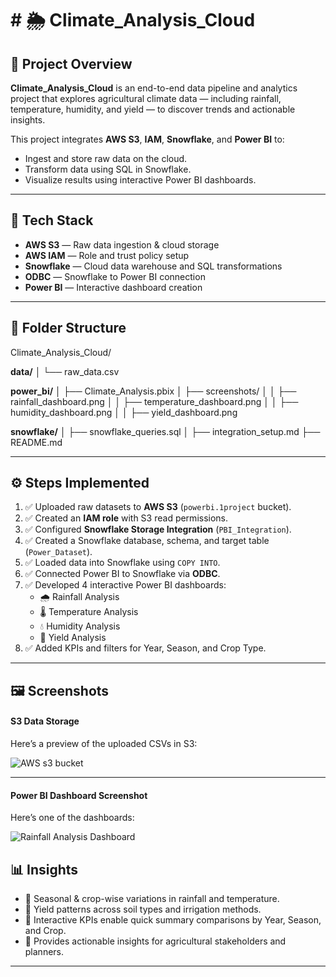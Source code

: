 # # 🌦️ Climate_Analysis_Cloud

## 📜 Project Overview
**Climate_Analysis_Cloud** is an end-to-end data pipeline and analytics project that explores agricultural climate data — including rainfall, temperature, humidity, and yield — to discover trends and actionable insights.

This project integrates **AWS S3**, **IAM**, **Snowflake**, and **Power BI** to:
- Ingest and store raw data on the cloud.
- Transform data using SQL in Snowflake.
- Visualize results using interactive Power BI dashboards.

---

## 🧰 Tech Stack
- **AWS S3** — Raw data ingestion & cloud storage
- **AWS IAM** — Role and trust policy setup
- **Snowflake** — Cloud data warehouse and SQL transformations
- **ODBC** — Snowflake to Power BI connection
- **Power BI** — Interactive dashboard creation

---

## 📂 Folder Structure
Climate_Analysis_Cloud/

 **data/**
│   └── raw_data.csv

 **power_bi/**
│   ├── Climate_Analysis.pbix
│   ├── screenshots/
│   │   ├── rainfall_dashboard.png
│   │   ├── temperature_dashboard.png
│   │   ├── humidity_dashboard.png
│   │   ├── yield_dashboard.png

**snowflake/**
│   ├── snowflake_queries.sql
│   ├── integration_setup.md
├── README.md


---

## ⚙️ Steps Implemented
1. ✅ Uploaded raw datasets to **AWS S3** (`powerbi.1project` bucket).  
2. ✅ Created an **IAM role** with S3 read permissions.  
3. ✅ Configured **Snowflake Storage Integration** (`PBI_Integration`).  
4. ✅ Created a Snowflake database, schema, and target table (`Power_Dataset`).  
5. ✅ Loaded data into Snowflake using `COPY INTO`.  
6. ✅ Connected Power BI to Snowflake via **ODBC**.  
7. ✅ Developed 4 interactive Power BI dashboards:
   - 🌧️ Rainfall Analysis
   - 🌡️ Temperature Analysis
   - 💧 Humidity Analysis
   - 🌾 Yield Analysis  
8. ✅ Added KPIs and filters for Year, Season, and Crop Type.

---

## 🖼️ Screenshots
#### S3 Data Storage
Here’s a preview of the uploaded CSVs in S3:

![AWS s3 bucket](https://github.com/user-attachments/assets/5d8ac9f0-5989-41ca-b5ad-230254447292)

-------------------------------------------------------------------------------------------------------------------------------------------------------------------------------
#### Power BI Dashboard Screenshot
Here’s one of the dashboards:


![Rainfall Analysis Dashboard](https://github.com/user-attachments/assets/0ebeccc3-8b01-4e28-a4b7-127ff7815cc8)



## 📊 Insights
- 📍 Seasonal & crop-wise variations in rainfall and temperature.  
- 📍 Yield patterns across soil types and irrigation methods.  
- 📍 Interactive KPIs enable quick summary comparisons by Year, Season, and Crop.  
- 📍 Provides actionable insights for agricultural stakeholders and planners.

---



